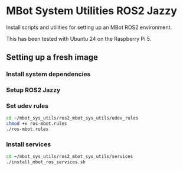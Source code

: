 # MBot System Utilities ROS2 Jazzy
Install scripts and utilities for setting up an MBot ROS2 environment.

This has been tested with Ubuntu 24 on the Raspberry Pi 5.

## Setting up a fresh image

### Install system dependencies

### Setup ROS2 Jazzy


### Set udev rules
```bash
cd ~/mbot_sys_utils/ros2_mbot_sys_utils/udev_rules
chmod +x ros-mbot.rules
./ros-mbot.rules 
```

### Install services
```bash
cd ~/mbot_sys_utils/ros2_mbot_sys_utils/services
./install_mbot_ros_services.sh 
```